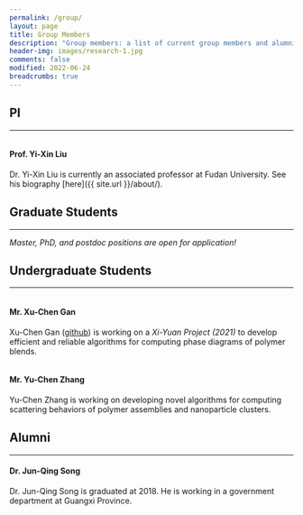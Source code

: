 ```yaml
---
permalink: /group/
layout: page
title: Group Members
description: "Group members: a list of current group members and alumni."
header-img: images/research-1.jpg
comments: false
modified: 2022-06-24
breadcrumbs: true
---
```


## PI
-----

<figure class="third">
    <img src="{{ site.url }}/images/me.jpg" alt="">
</figure>

#### Prof. Yi-Xin Liu
Dr. Yi-Xin Liu is currently an associated professor at Fudan University. See his biography [here]({{ site.url }}/about/).

## Graduate Students
-----

*Master, PhD, and postdoc positions are open for application!*

## Undergraduate Students
-----

<figure class="third">
    <img src="{{ site.url }}/images/avatar.jpg" alt="">
</figure>

#### Mr. Xu-Chen Gan
Xu-Chen Gan ([github](https://github.com/vvmbvy)) is working on a *Xi-Yuan Project (2021)* to develop efficient and reliable algorithms for computing phase diagrams of polymer blends.

<figure class="third">
    <img src="{{ site.url }}/images/avatar.jpg" alt="">
</figure>

#### Mr. Yu-Chen Zhang
Yu-Chen Zhang is working on developing novel algorithms for computing scattering behaviors of polymer assemblies and nanoparticle clusters.

## Alumni
-----

#### Dr. Jun-Qing Song
Dr. Jun-Qing Song is graduated at 2018. He is working in a government department at Guangxi Province.
